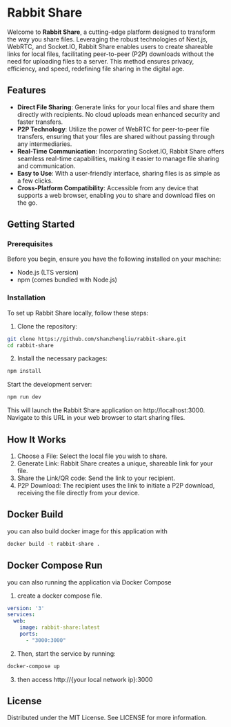 # Rabbit Share

Welcome to **Rabbit Share**, a cutting-edge platform designed to transform the way you share files. Leveraging the robust technologies of Next.js, WebRTC, and Socket.IO, Rabbit Share enables users to create shareable links for local files, facilitating peer-to-peer (P2P) downloads without the need for uploading files to a server. This method ensures privacy, efficiency, and speed, redefining file sharing in the digital age.

## Features

- **Direct File Sharing**: Generate links for your local files and share them directly with recipients. No cloud uploads mean enhanced security and faster transfers.
- **P2P Technology**: Utilize the power of WebRTC for peer-to-peer file transfers, ensuring that your files are shared without passing through any intermediaries.
- **Real-Time Communication**: Incorporating Socket.IO, Rabbit Share offers seamless real-time capabilities, making it easier to manage file sharing and communication.
- **Easy to Use**: With a user-friendly interface, sharing files is as simple as a few clicks.
- **Cross-Platform Compatibility**: Accessible from any device that supports a web browser, enabling you to share and download files on the go.

## Getting Started

### Prerequisites

Before you begin, ensure you have the following installed on your machine:

- Node.js (LTS version)
- npm (comes bundled with Node.js)

### Installation

To set up Rabbit Share locally, follow these steps:

1. Clone the repository:

```bash
git clone https://github.com/shanzhengliu/rabbit-share.git
cd rabbit-share
```
2. Install the necessary packages:
```bash
npm install
```

Start the development server:
```bash
npm run dev
```

This will launch the Rabbit Share application on http://localhost:3000. Navigate to this URL in your web browser to start sharing files.


## How It Works
1. Choose a File: Select the local file you wish to share.
2. Generate Link: Rabbit Share creates a unique, shareable link for your file.
3. Share the Link/QR code: Send the link to your recipient.
4. P2P Download: The recipient uses the link to initiate a P2P download, receiving the file directly from your device.

## Docker Build
you can also build docker image for this application with 
```bash
docker build -t rabbit-share .
```

## Docker Compose Run
you can also running the application via Docker Compose
1. create a docker compose file.
```yaml
version: '3'
services:
  web:
    image: rabbit-share:latest
    ports:
      - "3000:3000"
```
2. Then, start the service by running:
```bash
docker-compose up
```
3. then access http://{your local network ip}:3000
## License
Distributed under the MIT License. See LICENSE for more information.